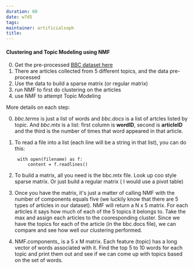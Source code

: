 ```yaml
---
duration: 60
date: w7d5
tags:
maintainer: artificialsoph
title:
---
```


#### Clustering and Topic Modeling using NMF

0) Get the pre-processed [BBC dataset here](http://mlg.ucd.ie/files/datasets/bbc.zip)
1) There are articles collected from 5 different topics, and the data pre-processed
2) Use the data to build a sparse matrix (or regular matrix)
3) run NMF to first do clustering on the articles
4) use NMF to attempt Topic Modeling

More details on each step:

0) *bbc.terms* is just a list of words and *bbc.docs* is a list of artcles listed by topic. And *bbc.mtx* is a list: first column is **wordID**, second is **articleID** and the third is the number of times that word appeared in that article.

1) To read a file into a list (each line will be a string in that list), you can do this:

        with open(filename) as f:
            content = f.readlines()

2) To build a matrix, all you need is the bbc.mtx file. Look up coo style sparse matrix. Or just build a regular matrix
( I would use a pivot table)

3) Once you have the matrix, it's just a matter of calling NMF with the number of components equals five (we luckily know that there are 5 types of articles in our dataset). NMF will return a N x 5 matrix. For each articles it says how much of each of the 5 topics it belongs to. Take the max and assign each articles to the cooresponding cluster. Since we have the topics for each of the article (in the bbc.docs file), we can compare and see how well our clustering performed.

4) NMF.components_ is a 5 x M matrix. Each feature (topic) has a long vector of words associated with it. Find the top 5 to 10 words for each topic and print them out and see if we can come up with topics based on the set of words.
